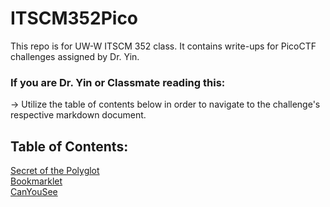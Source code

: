 # ITSCM352Pico
This repo is for UW-W ITSCM 352 class. It contains write-ups for PicoCTF challenges assigned by Dr. Yin.
### If you are Dr. Yin or Classmate reading this:
-> Utilize the table of contents below in order to navigate to the challenge's respective markdown document. 
## Table of Contents:
[Secret of the Polyglot](https://github.com/bbunny27/ITSCM352Pico/blob/main/SecretOfThePolyglot/SecretOfThePolyglot.md) <br>
[Bookmarklet](https://github.com/bbunny27/ITSCM352Pico/blob/main/Bookmarklet/bookmarklet.md) <br>
[CanYouSee](https://github.com/bbunny27/ITSCM352Pico/blob/main/CanYouSee/CanYouSee.md) <br>
